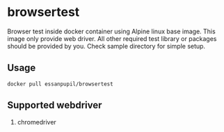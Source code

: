 # browsertest
Browser test inside docker container using Alpine linux base image. This image only provide web driver. All other required test library or packages should be provided by you. Check sample directory for simple setup.

## Usage
`docker pull essanpupil/browsertest`

## Supported webdriver
1. chromedriver

